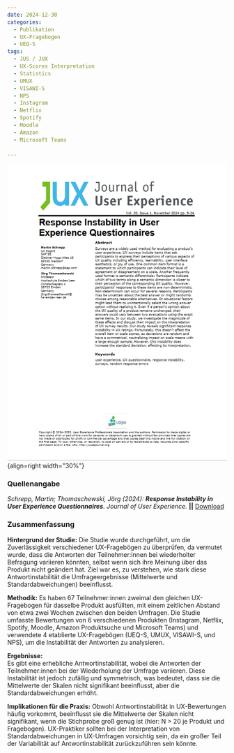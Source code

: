 ```yaml
---
date: 2024-12-30
categories:
  - Publikation
  - UX-Fragebogen
  - UEQ-S
tags:
  - JUS / JUX
  - UX-Scores Interpretation
  - Statistics
  - UMUX
  - VISAWI-S
  - NPS
  - Instagram
  - Netflix
  - Spotify
  - Moodle
  - Amazon
  - Microsoft Teams

---
```

![Artikel Stabilität von UX-Fragebögen](assets/2024-article-response-instability.png){align=right width="30%"}


### Quellenangabe
*Schrepp, Martin; Thomaschewski, Jörg (2024): __Response Instability in User Experience Questionnaires__. Journal of User Experience.* **||** [Download](https://uxpajournal.org/wp-content/uploads/sites/7/2024/11/JUX_Schrepp_Nov-2024.pdf)


### Zusammenfassung

**Hintergrund der Studie:** Die Studie wurde durchgeführt, um die Zuverlässigkeit verschiedener UX-Fragebögen zu überprüfen, da vermutet wurde, dass die Antworten der Teilnehmer:innen bei wiederholter Befragung variieren könnten, selbst wenn sich ihre Meinung über das Produkt nicht geändert hat. Ziel war es, zu verstehen, wie stark diese Antwortinstabilität die Umfrageergebnisse (Mittelwerte und Standardabweichungen) beeinflusst. 

<!-- more -->

**Methodik:** Es haben 67 Teilnehmer:innen zweimal den gleichen UX-Fragebogen für dasselbe Produkt ausfüllten, mit einem zeitlichen Abstand von etwa zwei Wochen zwischen den beiden Umfragen. Die Studie umfasste Bewertungen von 6 verschiedenen Produkten (Instagram, Netflix, Spotify, Moodle, Amazon Produktsuche und Microsoft Teams) und verwendete 4 etablierte UX-Fragebögen (UEQ-S, UMUX, VISAWI-S, und NPS), um die Instabilität der Antworten zu analysieren.

**Ergebnisse:**  
Es gibt eine erhebliche Antwortinstabilität, wobei die Antworten der Teilnehmer:innen bei der Wiederholung der Umfrage variieren. Diese Instabilität ist jedoch zufällig und symmetrisch, was bedeutet, dass sie die Mittelwerte der Skalen nicht signifikant beeinflusst, aber die Standardabweichungen erhöht.

**Implikationen für die Praxis:** Obwohl Antwortinstabilität in UX-Bewertungen häufig vorkommt, beeinflusst sie die Mittelwerte der Skalen nicht signifikant, wenn die Stichprobe groß genug ist (hier: N > 20 je Produkt und Fragebogen). UX-Praktiker sollten bei der Interpretation von Standardabweichungen in UX-Umfragen vorsichtig sein, da ein großer Teil der Variabilität auf Antwortinstabilität zurückzuführen sein könnte.
